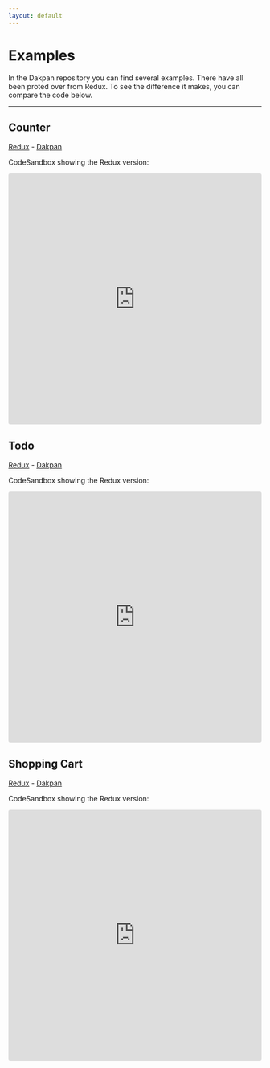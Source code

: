 ```yaml
---
layout: default
---
```


# Examples

In the Dakpan repository you can find several examples. There have all been proted over from Redux. To see the difference it makes, you can compare the code below.

---

## Counter

[Redux](https://github.com/reduxjs/redux/tree/master/examples/counter) - [Dakpan](https://github.com/houfio/dakpan/tree/master/examples/counter)

CodeSandbox showing the Redux version:
<iframe src="https://codesandbox.io/embed/github/reduxjs/redux/tree/master/examples/counter?fontsize=14&view=preview" style="width:100%; height:500px; border:0; border-radius: 4px; overflow:hidden;" sandbox="allow-modals allow-forms allow-popups allow-scripts allow-same-origin"></iframe>

## Todo

[Redux](https://github.com/reduxjs/redux/tree/master/examples/todos) - [Dakpan](https://github.com/houfio/dakpan/tree/master/examples/todo)

CodeSandbox showing the Redux version:
<iframe src="https://codesandbox.io/embed/github/reduxjs/redux/tree/master/examples/todos?fontsize=14&view=preview" style="width:100%; height:500px; border:0; border-radius: 4px; overflow:hidden;" sandbox="allow-modals allow-forms allow-popups allow-scripts allow-same-origin"></iframe>

## Shopping Cart

[Redux](https://github.com/reduxjs/redux/tree/master/examples/shopping-cart) - [Dakpan](https://github.com/houfio/dakpan/tree/master/examples/shopping-cart)

CodeSandbox showing the Redux version:
<iframe src="https://codesandbox.io/embed/github/reduxjs/redux/tree/master/examples/shopping-cart?fontsize=14&view=preview" style="width:100%; height:500px; border:0; border-radius: 4px; overflow:hidden;" sandbox="allow-modals allow-forms allow-popups allow-scripts allow-same-origin"></iframe>
